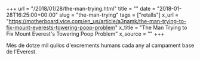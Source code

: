 +++
url = "/2018/01/28/the-man-trying.html"
title = ""
date = "2018-01-28T16:25:00+00:00"
slug = "the-man-trying"
tags = ["retalls"]
x_url = "https://motherboard.vice.com/en_us/article/a3namk/the-man-trying-to-fix-mount-everests-towering-poop-problem"
x_title = "The Man Trying to Fix Mount Everest's Towering Poop Problem"
x_source = ""
+++


Més de dotze mil quilos d'excrements humans cada any al campament base de l'Everest.


